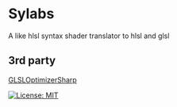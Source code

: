# Sylabs
A like hlsl syntax shader translator to hlsl and glsl

## 3rd party
[GLSLOptimizerSharp](https://github.com/infinitespace-studios/GLSLOptimizerSharp)

[![License: MIT](https://img.shields.io/badge/License-MIT-yellow.svg)](https://opensource.org/licenses/MIT)
